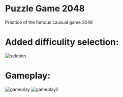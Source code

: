 # Puzzle Game 2048
 Practice of the famous causual game 2048

# Added difficulity selection:

![selction](https://github.com/kasrchu13/Puzzle-Game-2048/assets/137746656/23398cc7-9abb-47f2-8426-4a39ab1d02a2)

# Gameplay:

![gameplay](https://github.com/kasrchu13/Puzzle-Game-2048/assets/137746656/6e21737b-4a51-4615-8b84-a350aee92e70)
![gameplay2](https://github.com/kasrchu13/Puzzle-Game-2048/assets/137746656/9de0eac8-5d54-4674-a4bb-7550db29990b)

